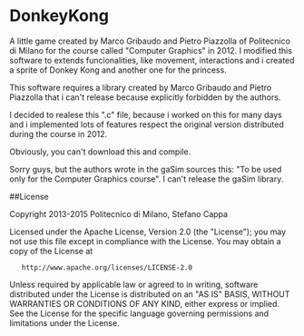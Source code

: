 # DonkeyKong

A little game created by Marco Gribaudo and Pietro Piazzolla of Politecnico di Milano for the course called "Computer Graphics" in 2012.
I modified this software to extends funcionalities, like movement, interactions and i created a sprite of Donkey Kong and another one for the princess.

This software requires a library created by Marco Gribaudo and Pietro Piazzolla that i can't release because explicitly forbidden by the authors.

I decided to realese this ".c" file, because i worked on this for many days and i implemented lots of features respect the original version distributed during the course in 2012.

Obviously, you can't download this and compile.

Sorry guys, but the authors wrote in the gaSim sources this: "To be used only for the Computer Graphics course". I can't release the gaSim library.


##License

   Copyright 2013-2015 Politecnico di Milano, Stefano Cappa

   Licensed under the Apache License, Version 2.0 (the "License");
   you may not use this file except in compliance with the License.
   You may obtain a copy of the License at

       http://www.apache.org/licenses/LICENSE-2.0

   Unless required by applicable law or agreed to in writing, software
   distributed under the License is distributed on an "AS IS" BASIS,
   WITHOUT WARRANTIES OR CONDITIONS OF ANY KIND, either express or implied.
   See the License for the specific language governing permissions and
   limitations under the License.
